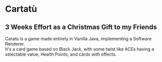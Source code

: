 # Cartatù
## 3 Weeks Effort as a Christmas Gift to my Friends
Caratù is a game made entirely in Vanilla Java, implementing a Software Renderer.  
It's a card game based on Black Jack, with some twist like ACEs having a selectable value, Health Points, and cards with effects. 
